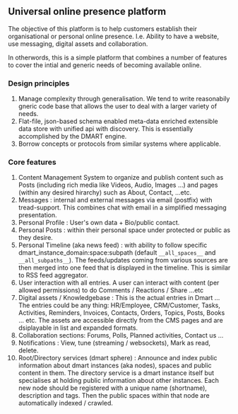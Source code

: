 ## Universal online presence platform

The objective of this platform is to help customers establish their organisational or personal online presence. I.e. Ability to have a website, use messaging, digital assets and collaboration.

In otherwords, this is a simple platform that combines a number of features to cover the intial and generic needs of becoming available online.

### Design principles

1. Manage complexity through generalisation. We tend to write reasonabily gneric code base that allows the user to deal with a larger variety of needs.
2. Flat-file, json-based schema enabled meta-data enriched extensible data store with unified api with discovery. This is essentially accomplished by the DMART engine.
3. Borrow concepts or protocols from similar systems where applicable.


### Core features

1. Content Management System to organize and publish content such as Posts (including rich media like Videos, Audio, Images ...) and pages (within any desired hirarchy) such as About, Contact, ...etc.  
2. Messages : internal and external messages via email (postfix) with tread-support. This combines chat with email in a simplified messaging presentation. 
3. Personal Profile : User's own data + Bio/public contact.
4. Personal Posts : within their personal space under protected or public as they desire.
5. Personal Timeline (aka news feed) : with ability to follow specific dmart_instance_domain:space:subpath (default `__all_spaces__` and `__all_subpaths__`). The feeds/updates coming from various sources are then merged into one feed that is displayed in the timeline. This is similar to RSS feed aggregator.
6. User interaction with all entries. A user can interact with content (per allowed permissions) to do Comments / Reactions / Share ...etc
7. Digital assets / Knowledgebase : This is the actual entries in Dmart … The entries could be any thing: HR/Employee, CRM/Customer, Tasks, Activities, Reminders, Invoices, Contacts, Orders, Topics, Posts, Books ... etc. The assets are accessible directly from the CMS pages and are dsiplayable in list and expanded formats.
8. Collaboration sections: Forums, Polls, Planned activities, Contact us …
9. Notifications : View, tune (streaming / websockets), Mark as read, delete. 
10. Root/Directory services (dmart sphere) : Announce and index public information about dmart instances (aka nodes), spaces and public content in them. The directory service is a dmart instance itself but specialises at holding public information about other instances. Each new node should be registered with a unique name (shortname), description and tags. Then the public spaces within that node are automatically indexed / crawled. 

